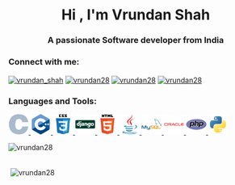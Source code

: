 <h1 align="center">Hi , I'm Vrundan Shah</h1>
<h3 align="center">A passionate Software developer from India</h3>

<h3 align="left">Connect with me:</h3>
<p align="left">
<a href="https://instagram.com/vrundan_shah" target="blank"><img align="center" src="https://cdn.jsdelivr.net/npm/simple-icons@3.0.1/icons/instagram.svg" alt="vrundan_shah" height="30" width="40" /></a>
<a href="https://www.codechef.com/users/vrundan28" target="blank"><img align="center" src="https://cdn.jsdelivr.net/npm/simple-icons@3.1.0/icons/codechef.svg" alt="vrundan28" height="30" width="40" /></a>
<a href="https://www.hackerrank.com/vrundan28" target="blank"><img align="center" src="https://cdn.jsdelivr.net/npm/simple-icons@3.0.1/icons/hackerrank.svg" alt="vrundan28" height="30" width="40" /></a>
<a href="https://codeforces.com/profile/vrundan28" target="blank"><img align="center" src="https://cdn.jsdelivr.net/npm/simple-icons@3.0.1/icons/codeforces.svg" alt="vrundan28" height="30" width="40" /></a>
</p>

<h3 align="left">Languages and Tools:</h3>
<p align="left"> <a href="https://www.cprogramming.com/" target="_blank"> <img src="https://raw.githubusercontent.com/devicons/devicon/master/icons/c/c-original.svg" alt="c" width="40" height="40"/> </a> <a href="https://www.w3schools.com/cpp/" target="_blank"> <img src="https://raw.githubusercontent.com/devicons/devicon/master/icons/cplusplus/cplusplus-original.svg" alt="cplusplus" width="40" height="40"/> </a> <a href="https://www.w3schools.com/css/" target="_blank"> <img src="https://raw.githubusercontent.com/devicons/devicon/master/icons/css3/css3-original-wordmark.svg" alt="css3" width="40" height="40"/> </a> <a href="https://www.djangoproject.com/" target="_blank"> <img src="https://raw.githubusercontent.com/devicons/devicon/master/icons/django/django-original.svg" alt="django" width="40" height="40"/> </a> <a href="https://www.w3.org/html/" target="_blank"> <img src="https://raw.githubusercontent.com/devicons/devicon/master/icons/html5/html5-original-wordmark.svg" alt="html5" width="40" height="40"/> </a> <a href="https://www.java.com" target="_blank"> <img src="https://raw.githubusercontent.com/devicons/devicon/master/icons/java/java-original.svg" alt="java" width="40" height="40"/> </a> <a href="https://www.mysql.com/" target="_blank"> <img src="https://raw.githubusercontent.com/devicons/devicon/master/icons/mysql/mysql-original-wordmark.svg" alt="mysql" width="40" height="40"/> </a> <a href="https://www.oracle.com/" target="_blank"> <img src="https://raw.githubusercontent.com/devicons/devicon/master/icons/oracle/oracle-original.svg" alt="oracle" width="40" height="40"/> </a> <a href="https://www.php.net" target="_blank"> <img src="https://raw.githubusercontent.com/devicons/devicon/master/icons/php/php-original.svg" alt="php" width="40" height="40"/> </a> <a href="https://www.python.org" target="_blank"> <img src="https://raw.githubusercontent.com/devicons/devicon/master/icons/python/python-original.svg" alt="python" width="40" height="40"/> </a> </p>

<p><img align="left" src="https://github-readme-stats.vercel.app/api/top-langs?username=vrundan28&show_icons=true&locale=en&layout=compact" alt="vrundan28" /></p>
<br><br>
<p>&nbsp;<img align="center" src="https://github-readme-stats.vercel.app/api?username=vrundan28&show_icons=true&locale=en" alt="vrundan28" /></p>
